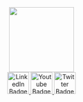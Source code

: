 <div id="header" align="center">
  <img src="https://media1.giphy.com/media/lP8xu5t2DLGG045H8F/giphy.gif" width="150"/>
</div>
<div id="badges" align="center" margin-top:"200px">
  <a href="your-linkedin-URL">
    <img src="https://i.imgur.com/O43EpVb.png" alt="LinkedIn Badge" width="50"/>
  </a>
  <a href="your-youtube-URL">
    <img src="https://i.imgur.com/QTMkO4c.png" alt="Youtube Badge" width="50"/>
  </a>
  <a href="your-twitter-URL">
    <img src="https://i.imgur.com/nQmDEnB.png" alt="Twitter Badge" width="50"/>
  </a>
</div>


